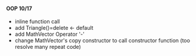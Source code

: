 ####  OOP 10/17

- inline function call
- add Triangle()=delete  <- default
- add MathVector Operator '-'
- change MathVector's copy constructor to call constructor function (too resolve many repeat code)
